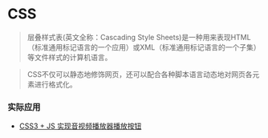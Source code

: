 # CSS
> 层叠样式表(英文全称：Cascading Style Sheets)是一种用来表现HTML（标准通用标记语言的一个应用）或XML（标准通用标记语言的一个子集）等文件样式的计算机语言。

> CSS不仅可以静态地修饰网页，还可以配合各种脚本语言动态地对网页各元素进行格式化。



### 实际应用
* [CSS3 + JS 实现音视频播放器播放按钮](full_stack/base/css/playBtn)